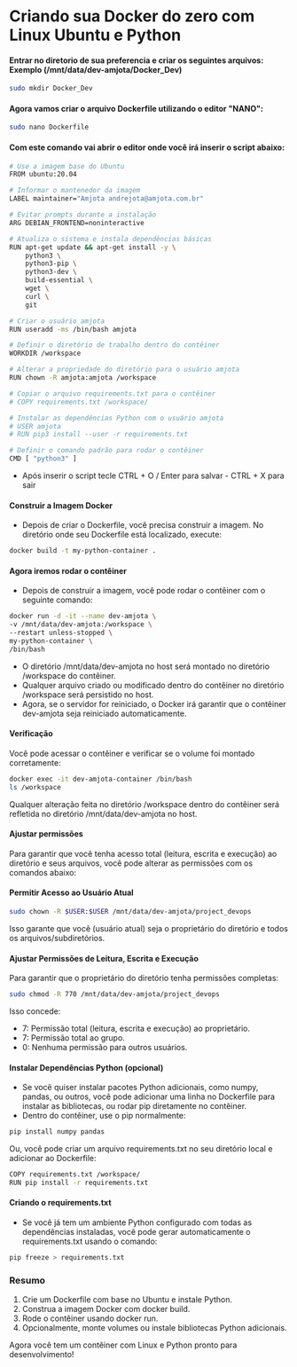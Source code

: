 # Criando sua Docker do zero com Linux Ubuntu e Python

#### Entrar no diretorio de sua preferencia e criar os seguintes arquivos: Exemplo (/mnt/data/dev-amjota/Docker_Dev)

```bash
sudo mkdir Docker_Dev
```
#### Agora vamos criar o arquivo Dockerfile utilizando o editor "**NANO**":

```bash
sudo nano Dockerfile
```
#### Com este comando vai abrir o editor onde você irá inserir o script abaixo:

```bash
# Use a imagem base do Ubuntu
FROM ubuntu:20.04

# Informar o mantenedor da imagem
LABEL maintainer="Amjota andrejota@amjota.com.br"

# Evitar prompts durante a instalação
ARG DEBIAN_FRONTEND=noninteractive

# Atualiza o sistema e instala dependências básicas
RUN apt-get update && apt-get install -y \
    python3 \
    python3-pip \
    python3-dev \
    build-essential \
    wget \
    curl \
    git

# Criar o usuário amjota
RUN useradd -ms /bin/bash amjota

# Definir o diretório de trabalho dentro do contêiner
WORKDIR /workspace

# Alterar a propriedade do diretório para o usuário amjota
RUN chown -R amjota:amjota /workspace

# Copiar o arquivo requirements.txt para o contêiner
# COPY requirements.txt /workspace/

# Instalar as dependências Python com o usuário amjota
# USER amjota
# RUN pip3 install --user -r requirements.txt

# Definir o comando padrão para rodar o contêiner
CMD [ "python3" ]
```
- Após inserir o script tecle CTRL + O / Enter para salvar - CTRL + X para sair

#### Construir a Imagem Docker

- Depois de criar o Dockerfile, você precisa construir a imagem. No diretório onde seu Dockerfile está localizado, execute:

```bash
docker build -t my-python-container .
```
#### Agora iremos rodar o contêiner
- Depois de construir a imagem, você pode rodar o contêiner com o seguinte comando:

```bash
docker run -d -it --name dev-amjota \
-v /mnt/data/dev-amjota:/workspace \
--restart unless-stopped \
my-python-container \
/bin/bash
```
- O diretório /mnt/data/dev-amjota no host será montado no diretório /workspace do contêiner.
- Qualquer arquivo criado ou modificado dentro do contêiner no diretório /workspace será persistido no host.
- Agora, se o servidor for reiniciado, o Docker irá garantir que o contêiner dev-amjota seja reiniciado automaticamente.

#### Verificação
Você pode acessar o contêiner e verificar se o volume foi montado corretamente:

```bash
docker exec -it dev-amjota-container /bin/bash
ls /workspace
```
Qualquer alteração feita no diretório /workspace dentro do contêiner será refletida no diretório /mnt/data/dev-amjota no host.

#### Ajustar permissões
Para garantir que você tenha acesso total (leitura, escrita e execução) ao diretório e seus arquivos, você pode alterar as permissões com os comandos abaixo:

#### Permitir Acesso ao Usuário Atual
```bash
sudo chown -R $USER:$USER /mnt/data/dev-amjota/project_devops
```
Isso garante que você (usuário atual) seja o proprietário do diretório e todos os arquivos/subdiretórios.

#### Ajustar Permissões de Leitura, Escrita e Execução
Para garantir que o proprietário do diretório tenha permissões completas:

```bash
sudo chmod -R 770 /mnt/data/dev-amjota/project_devops
```
Isso concede:

- 7: Permissão total (leitura, escrita e execução) ao proprietário.
- 7: Permissão total ao grupo.
- 0: Nenhuma permissão para outros usuários.

#### Instalar Dependências Python (opcional)
- Se você quiser instalar pacotes Python adicionais, como numpy, pandas, ou outros, você pode adicionar uma linha no Dockerfile para instalar as bibliotecas, ou rodar pip diretamente no contêiner.
- Dentro do contêiner, use o pip normalmente:
```bash
pip install numpy pandas
```
Ou, você pode criar um arquivo requirements.txt no seu diretório local e adicionar ao Dockerfile:

```bash
COPY requirements.txt /workspace/
RUN pip install -r requirements.txt
```
#### Criando o requirements.txt
- Se você já tem um ambiente Python configurado com todas as dependências instaladas, você pode gerar automaticamente o requirements.txt usando o comando:

```bash
pip freeze > requirements.txt
```

### Resumo

1. Crie um Dockerfile com base no Ubuntu e instale Python.
2. Construa a imagem Docker com docker build.
3. Rode o contêiner usando docker run.
4. Opcionalmente, monte volumes ou instale bibliotecas Python adicionais.

Agora você tem um contêiner com Linux e Python pronto para desenvolvimento!
